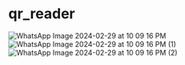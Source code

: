 # qr_reader


![WhatsApp Image 2024-02-29 at 10 09 16 PM](https://github.com/Mizael55/QR-Scaner-Flutter/assets/97652008/f536b582-a57b-4ed5-8a06-6a9e3ba9a112)
![WhatsApp Image 2024-02-29 at 10 09 16 PM (1)](https://github.com/Mizael55/QR-Scaner-Flutter/assets/97652008/e3cbd3b7-c3af-4c91-8be6-acff9c4cf30d)
![WhatsApp Image 2024-02-29 at 10 09 16 PM (2)](https://github.com/Mizael55/QR-Scaner-Flutter/assets/97652008/c86f4143-6bf8-4e4b-8d74-62b67fb39135)
